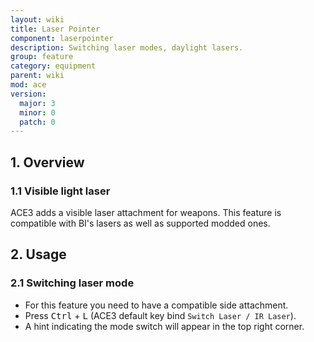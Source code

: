 ```yaml
---
layout: wiki
title: Laser Pointer
component: laserpointer
description: Switching laser modes, daylight lasers.
group: feature
category: equipment
parent: wiki
mod: ace
version:
  major: 3
  minor: 0
  patch: 0
---
```


## 1. Overview

### 1.1 Visible light laser
ACE3 adds a visible laser attachment for weapons. This feature is compatible with BI's lasers as well as supported modded ones.

## 2. Usage

### 2.1 Switching laser mode
- For this feature you need to have a compatible side attachment.
- Press <kbd>Ctrl</kbd> + <kbd>L</kbd> (ACE3 default key bind `Switch Laser / IR Laser`).
- A hint indicating the mode switch will appear in the top right corner.
